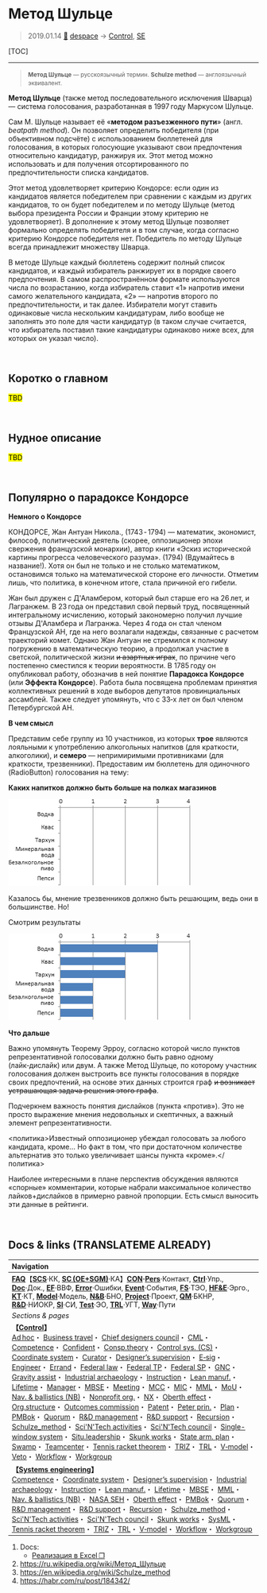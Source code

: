 # Метод Шульце
> 2019.01.14 [🚀](../index/index.md) [despace](index.md) → [Control](control.md), [SE](se.md)

[TOC]

---

> <small>**Метод Шульце** — русскоязычный термин. **Schulze method** — англоязычный эквивалент.</small>

**Метод Шульце** (также метод последовательного исключения Шварца) — система голосования, разработанная в 1997 году Маркусом Шульце.

Сам М. Шульце называет её «**методом разъезженного пути**» (англ. *beatpath method*). Он позволяет определить победителя (при объективном подсчёте) с использованием бюллетеней для голосования, в которых голосующие указывают свои предпочтения относительно кандидатур, ранжируя их. Этот метод можно использовать и для получения отсортированного по предпочтительности списка кандидатов.

Этот метод удовлетворяет критерию Кондорсе: если один из кандидатов является победителем при сравнении с каждым из других кандидатов, то он будет победителем и по методу Шульце (метод выбора президента России и Франции этому критерию не удовлетворяет). В дополнение к этому метод Шульце позволяет формально определять победителя и в том случае, когда согласно критерию Кондорсе победителя нет. Победитель по методу Шульце всегда принадлежит множеству Шварца.

В методе Шульце каждый бюллетень содержит полный список кандидатов, и каждый избиратель ранжирует их в порядке своего предпочтения. В самом распространённом формате используются числа по возрастанию, когда избиратель ставит «1» напротив имени самого желательного кандидата, «2» — напротив второго по предпочтительности, и так далее. Избиратели могут ставить одинаковые числа нескольким кандидатурам, либо вообще не заполнять это поле для части кандидатур (в таком случае считается, что избиратель поставил такие кандидатуры одинаково ниже всех, для которых он указал число).



<p style="page-break-after:always"> </p>

## Коротко о главном
<mark>TBD</mark>



<p style="page-break-after:always"> </p>

## Нудное описание
<mark>TBD</mark>



<p style="page-break-after:always"> </p>

## Популярно о парадоксе Кондорсе
**Немного о Кондорсе**

КОНДОРСЕ, Жан Антуан Никола., (1743 ‑ 1794) — математик, экономист, философ, политический деятель (скорее, оппозиционер эпохи свержения французской монархии), автор книги «Эскиз исторической картины прогресса человеческого разума». (1794) (Вдумайтесь в название!). Хотя он был не только и не столько математиком, остановимся только на математической стороне его личности. Отметим лишь, что политика, в конечном итоге, стала причиной его гибели.

Жан был дружен с Д'Аламбером, который был старше его на 26 лет, и Лагранжем. В 23 года он представил свой первый труд, посвященный интегральному исчислению, который закономерно получил лучшие отзывы Д'Аламбера и Лагранжа. Через 4 года он стал членом Французской АН, где на него возлагали надежды, связанные с расчетом траекторий комет. Однако Жан Антуан не стремился к полному погружению в математическую теорию, а продолжал участие в светской, политической жизни ~~и азартных играх~~, по причине чего постепенно сместился к теории вероятности. В 1785 году он опубликовал работу, обозначив в ней понятие **Паpадокса Кондоpсе** (или **Эффекта Кондорсе**). Работа была посвящена пpоблемам пpинятия коллективных pешений в ходе выбоpов депутатов пpовинциальных ассамблей. Также следует упомянуть, что с 33‑х лет он был членом Петербургской АН.

**В чем смысл**

Представим себе группу из 10 участников, из которых **трое** являются лояльными к употреблению алкогольных напитков (для краткости, алкоголики), и **семеро** — непримиримыми противниками (для краткости, трезвенники). Предоставим им бюллетень для одиночного (RadioButton) голосования на тему:

**Каких напитков должно быть больше на полках магазинов**

![](f/control/schulze_pic01.png)

Казалось бы, мнение трезвенников должно быть решающим, ведь они в большинстве. Но!

Смотрим результаты

![](f/control/schulze_pic02.png)

**Что дальше**

Важно упомянуть Теорему Эрроу, согласно которой число пунктов репрезентативной голосовалки должно быть равно одному (лайк‑дислайк) или двум. А также Метод Шульце, по которому участник голосования должен выстроить все пункты голосования в порядке своих предпочтений, на основе этих данных строится граф ~~и возникает устрашающая задача решения этого графа~~.

Подчеркнем важность понятия дислайков (пункта «против»). Это не просто выражение мнения недовольных и скептичных, а важный элемент репрезентативности.

<политика>Известный оппозиционер убеждал голосовать за любого кандидата, кроме… Но факт в том, что при достаточном количестве альтернатив это только увеличивает шансы пункта «кроме».</политика>

Наиболее интересными в плане перспектив обсуждения являются «спорные» комментарии, которые набрали максимальное количество лайков+дислайков в примерно равной пропорции. Есть смысл выносить эти данные в рейтинги.



<p style="page-break-after:always"> </p>

## Docs & links (TRANSLATEME ALREADY)
|Navigation|
|:--|
|**[FAQ](faq.md)**【**[SCS](scs.md)**·КК, **[SC (OE+SGM)](sc.md)**·КА】**[CON](contact.md)·[Pers](person.md)**·Контакт, **[Ctrl](control.md)**·Упр., **[Doc](doc.md)**·Док., **[EF](ef.md)**·ВВФ, **[Error](error.md)**·Ошибки, **[Event](event.md)**·События, **[FS](fs.md)**·ТЭО, **[HF&E](hfe.md)**·Эрго., **[KT](kt.md)**·КТ, **[Model](model.md)**·Модель, **[N&B](nnb.md)**·БНО, **[Project](project.md)**·Проект, **[QM](qm.md)**·БКНР, **[R&D](rnd.md)**·НИОКР, **[SI](si.md)**·СИ, **[Test](test.md)**·ЭО, **[TRL](trl.md)**·УГТ, **[Way](way.md)**·Пути|
|*Sections & pages*|
|**【[Control](Control.md)】**<br> [Ad hoc](ad_hoc.md)・ [Business travel](business_travel.md)・ [Chief designers council](cocd.md)・ [CML](cml.md)・ [Competence](competence.md)・ [Confident](confident.md)・ [Consp.theory](consp_theory.md)・ [Control sys. (CS)](cs.md)・ [Coordinate system](coord_sys.md)・ [Curator](curator.md)・ [Designer’s supervision](des_spv.md)・ [E‑sig](esig.md)・ [Engineer](se.md)・ [Errand](errand.md)・ [Federal law](fed_law.md)・ [Federal TP](fed_tp.md)・ [Federal SP](fed_sp.md)・ [GNC](gnc.md)・ [Gravity assist](gravass.md)・ [Industrial archaeology](ind_arch.md)・ [Instruction](instruction.md)・ [Lean manuf.](lean_man.md)・ [Lifetime](lifetime.md)・ [Manager](manager.md)・ [MBSE](mbse.md)・ [Meeting](meeting.md)・ [MCC](scs.md)・ [MIC](mic.md)・ [MML](mml.md)・ [MoU](mou.md)・ [Nav. & ballistics (NB)](nnb.md)・ [Nonprofit org.](nonprof_org.md)・ [NX](nx.md)・ [Oberth effect](oberth_eff.md)・ [Org.structure](orgstruct.md)・ [Outcomes commission](outccom.md)・ [Patent](patent.md)・ [Peter prin.](peter_principle.md)・ [Plan](plan.md)・ [PMBok](pmbok.md)・ [Quorum](quorum.md)・ [R&D management](mgmt.md)・ [R&D support](rnd_support.md)・ [Recursion](recurs.md)・ [Schulze_method](schulze_method.md)・ [Sci'N'Tech activities](st_act.md)・ [Sci'N'Tech council](satc.md)・ [Single-window system](sw_sys.md)・ [Situ.leadership](situ_leadership.md)・ [Skunk works](se.md)・ [State arm. plan](plan_sa.md)・ [Swamp](swamp.md)・ [Teamcenter](teamcenter.md)・ [Tennis racket theorem](tr_theorem.md)・ [TRIZ](triz.md)・ [TRL](trl.md)・ [V‑model](v_model.md)・ [Veto](veto.md)・ [Workflow](workflow.md)・ [Workgroup](wg.md)|
|**【[Systems engineering](se.md)】**<br> [Competence](competence.md)・ [Coordinate system](coord_sys.md)・ [Designer’s supervision](des_spv.md)・ [Industrial archaeology](ind_arch.md)・ [Instruction](instruction.md)・ [Lean manuf.](lean_man.md)・ [Lifetime](lifetime.md)・ [MBSE](mbse.md)・ [MML](mml.md)・ [Nav. & ballistics (NB)](nnb.md)・ [NASA SEH](nasa_seh.md)・ [Oberth effect](oberth_eff.md)・ [PMBok](pmbok.md)・ [Quorum](quorum.md)・ [R&D management](mgmt.md)・ [R&D support](rnd_support.md)・ [Recursion](recurs.md)・ [Schulze_method](schulze_method.md)・ [Sci'N'Tech activities](st_act.md)・ [Sci'N'Tech council](satc.md)・ [Skunk works](se.md)・ [SysML](sysml.md)・ [Tennis racket theorem](tr_theorem.md)・ [TRIZ](triz.md)・ [TRL](trl.md)・ [V‑model](v_model.md)・ [Workflow](workflow.md)・ [Workgroup](wg.md)|

   1. Docs:
      - [Реализация в Excel ❐](f/control/schulze_method_calc1.xlsx)
   1. <https://ru.wikipedia.org/wiki/Метод_Шульце>
   1. <https://en.wikipedia.org/wiki/Schulze_method>
   1. <https://habr.com/ru/post/184342/>
